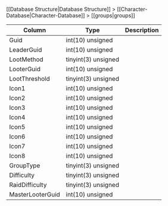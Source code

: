 [[Database Structure|Database Structure]] > [[Character-Database|Character-Database]] > [[groups|groups]]

Column | Type | Description
--- | --- | ---
Guid | int(10) unsigned | 
LeaderGuid | int(10) unsigned | 
LootMethod | tinyint(3) unsigned | 
LooterGuid | int(10) unsigned | 
LootThreshold | tinyint(3) unsigned | 
Icon1 | int(10) unsigned | 
Icon2 | int(10) unsigned | 
Icon3 | int(10) unsigned | 
Icon4 | int(10) unsigned | 
Icon5 | int(10) unsigned | 
Icon6 | int(10) unsigned | 
Icon7 | int(10) unsigned | 
Icon8 | int(10) unsigned | 
GroupType | tinyint(3) unsigned | 
Difficulty | tinyint(3) unsigned | 
RaidDifficulty | tinyint(3) unsigned | 
MasterLooterGuid | int(10) unsigned | 
